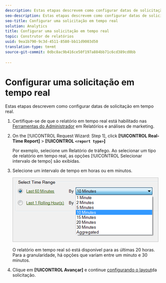 ```yaml
---
description: Estas etapas descrevem como configurar datas de solicitação em tempo real.
seo-description: Estas etapas descrevem como configurar datas de solicitação em tempo real.
seo-title: Configurar uma solicitação em tempo real
solution: Analytics
title: Configurar uma solicitação em tempo real
topic: Construtor de relatórios
uuid: 9ea1b790-9c3d-4511-8580-bb11d9003d50
translation-type: tm+mt
source-git-commit: 0dbc8ac9b416ce50f197a884bb71c6cd389cd0bb

---
```



# Configurar uma solicitação em tempo real

Estas etapas descrevem como configurar datas de solicitação em tempo real.

1. Certifique-se de que o relatório em tempo real está habilitado nas [Ferramentas do Administrador](https://marketing.adobe.com/resources/help/en_US/reference/real_time_admin.html) em Relatórios e análises de marketing.
1. On the [!UICONTROL Request Wizard: Step 1], click **[!UICONTROL Real-Time Report]** &gt; **[!UICONTROL `<report type>`]**

   Por exemplo, selecione um Relatório de tráfego. Ao selecionar um tipo de relatório em tempo real, as opções [!UICONTROL Selecionar intervalo de tempo] são exibidas.

1. Selecione um intervalo de tempo em horas ou em minutos.

   ![Resultado da etapa](assets/real_time_select_date.png)

   O relatório em tempo real só está disponível para as últimas 20 horas. Para a granularidade, há opções que variam entre um minuto e 30 minutos.
1. Clique em **[!UICONTROL Avançar]** e continue [configurando o layout](../../../../analyze/report-builder/layout/layout.md#concept_D66E1C2217E24E1F837AC064C61919DB)da solicitação.
